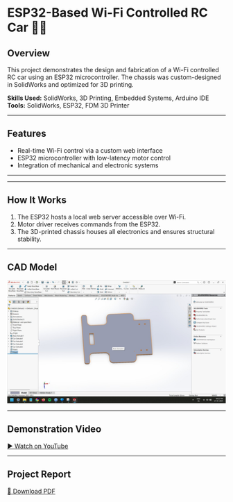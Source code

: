 # ESP32-Based Wi-Fi Controlled RC Car 🚗📡

## Overview
This project demonstrates the design and fabrication of a Wi-Fi controlled RC car using an ESP32 microcontroller. The chassis was custom-designed in SolidWorks and optimized for 3D printing.

**Skills Used:** SolidWorks, 3D Printing, Embedded Systems, Arduino IDE  
**Tools:** SolidWorks, ESP32, FDM 3D Printer

---

## Features
- Real-time Wi-Fi control via a custom web interface
- ESP32 microcontroller with low-latency motor control
- Integration of mechanical and electronic systems

---

---

## How It Works
1. The ESP32 hosts a local web server accessible over Wi-Fi.
2. Motor driver receives commands from the ESP32.
3. The 3D-printed chassis houses all electronics and ensures structural stability.

---

## CAD Model
![CAD Model](assets/cad_design.jpeg)

---

## Demonstration Video
[▶ Watch on YouTube](https://youtu.be/FggS_ierqAI)  

---

## Project Report
[📄 Download PDF](assets/project_report.pdf)



